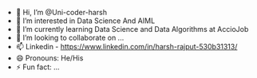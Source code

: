 - 👋 Hi, I’m @Uni-coder-harsh
- 👀 I’m interested in Data Science And AIML
- 🌱 I’m currently learning Data Science and Data Algorithms at AccioJob
- 💞️ I’m looking to collaborate on ...
- 📫 Linkedin - https://www.linkedin.com/in/harsh-rajput-530b31313/
- 😄 Pronouns: He/His
- ⚡ Fun fact: ...

<!---
Uni-coder-harsh/Uni-coder-harsh is a ✨ special ✨ repository because its `README.md` (this file) appears on your GitHub profile.
You can click the Preview link to take a look at your changes.
--->
